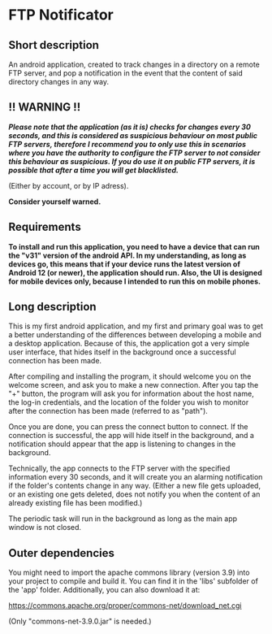 # FTP Notificator

## Short description
An android application, created to track changes in a directory on a remote FTP server, and pop a notification in the event that the content of said directory changes in any way.

## !! WARNING !!
**_Please note that the application (as it is) checks for changes every 30 seconds, and this is considered as suspicious behaviour on most public FTP servers, therefore I recommend you to only use this in scenarios where you have the authority to configure the FTP server to not consider this behaviour as suspicious. If you do use it on public FTP servers, it is possible that after a time you will get blacklisted._**

(Either by account, or by IP adress). 

**Consider yourself warned.**

## Requirements
**To install and run this application, you need to have a device that can run the "v31" version of the android API. In my understanding, as long as devices go, this means that if your device runs the latest version of Android 12 (or newer), the application should run. Also, the UI is designed for mobile devices only, because I intended to run this on mobile phones.**

## Long description
This is my first android application, and my first and primary goal was to get a better understanding of the differences between developing a mobile and a desktop application. Because of this, the application got a very simple user interface, that hides itself in the background once a successful connection has been made.

After compiling and installing the program, it should welcome you on the welcome screen, and ask you to make a new connection. After you tap the "+" button, the program will ask you for information about the host name, the log-in credentials, and the location of the folder you wish to monitor after the connection has been made (referred to as "path").

Once you are done, you can press the connect button to connect. If the connection is successful, the app will hide itself in the background, and a notification should appear that the app is listening to changes in the background.

Technically, the app connects to the FTP server with the specified information every 30 seconds, and it will create you an alarming notification if the folder's contents change in any way. (Either a new file gets uploaded, or an existing one gets deleted, does not notify you when the content of an already existing file has been modified.)

The periodic task will run in the background as long as the main app window is not closed.

## Outer dependencies
You might need to import the apache commons library (version 3.9) into your project to compile and build it. You can find it in the 'libs' subfolder of the 'app' folder. Additionally, you can also download it at:

https://commons.apache.org/proper/commons-net/download_net.cgi

(Only "commons-net-3.9.0.jar" is needed.)
